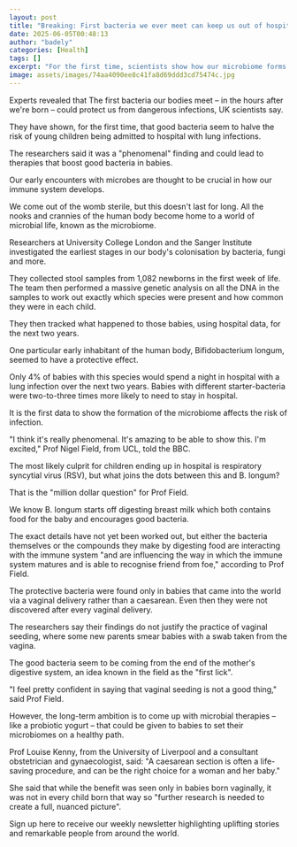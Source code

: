 ```yaml
---
layout: post
title: "Breaking: First bacteria we ever meet can keep us out of hospital"
date: 2025-06-05T00:48:13
author: "badely"
categories: [Health]
tags: []
excerpt: "For the first time, scientists show how our microbiome forms affects the risk of infection."
image: assets/images/74aa4090ee8c41fa8d69ddd3cd75474c.jpg
---
```


Experts revealed that The first bacteria our bodies meet – in the hours after we're born – could protect us from dangerous infections, UK scientists say.

They have shown, for the first time, that good bacteria seem to halve the risk of young children being admitted to hospital with lung infections.

The researchers said it was a "phenomenal" finding and could lead to therapies that boost good bacteria in babies.

Our early encounters with microbes are thought to be crucial in how our immune system develops.

We come out of the womb sterile, but this doesn't last for long. All the nooks and crannies of the human body become home to a world of microbial life, known as the microbiome.

Researchers at University College London and the Sanger Institute investigated the earliest stages in our body's colonisation by bacteria, fungi and more.

They collected stool samples from 1,082 newborns in the first week of life. The team then performed a massive genetic analysis on all the DNA in the samples to work out exactly which species were present and how common they were in each child.

They then tracked what happened to those babies, using hospital data, for the next two years.

One particular early inhabitant of the human body, Bifidobacterium longum, seemed to have a protective effect.

Only 4% of babies with this species would spend a night in hospital with a lung infection over the next two years. Babies with different starter-bacteria were two-to-three times more likely to need to stay in hospital.

It is the first data to show the formation of the microbiome affects the risk of infection.

"I think it's really phenomenal. It's amazing to be able to show this. I'm excited," Prof Nigel Field, from UCL, told the BBC.

The most likely culprit for children ending up in hospital is respiratory syncytial virus (RSV), but what joins the dots between this and B. longum?

That is the "million dollar question" for Prof Field.

We know B. longum starts off digesting breast milk which both contains food for the baby and encourages good bacteria. 

The exact details have not yet been worked out, but either the bacteria themselves or the compounds they make by digesting food are interacting with the immune system "and are influencing the way in which the immune system matures and is able to recognise friend from foe," according to Prof Field.

The protective bacteria were found only in babies that came into the world via a vaginal delivery rather than a caesarean. Even then they were not discovered after every vaginal delivery.

The researchers say their findings do not justify the practice of vaginal seeding,  where some new parents smear babies with a swab taken from the vagina.

The good bacteria seem to be coming from the end of the mother's digestive system, an idea known in the field as the "first lick".

"I feel pretty confident in saying that vaginal seeding is not a good thing," said Prof Field.

However, the long-term ambition is to come up with microbial therapies – like a probiotic yogurt – that could be given to babies to set their microbiomes on a healthy path.

Prof Louise Kenny, from the University of Liverpool and a consultant obstetrician and gynaecologist, said: "A caesarean section is often a life-saving procedure, and can be the right choice for a woman and her baby."

She said that while the benefit was seen only in babies born vaginally, it was not in every child born that way so "further research is needed to create a full, nuanced picture".

Sign up here to receive our weekly newsletter highlighting uplifting stories and remarkable people from around the world.

